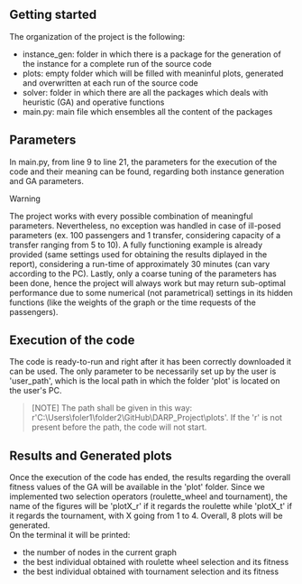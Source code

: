 ## Getting started
The organization of the project is the following:
- instance_gen: folder in which there is a package for the generation of the instance for a complete run of the source code
- plots: empty folder which will be filled with meaninful plots, generated and overwritten at each run of the source code
- solver: folder in which there are all the packages which deals with heuristic (GA) and operative functions
- main.py: main file which ensembles all the content of the packages

## Parameters
In main.py, from line 9 to line 21, the parameters for the execution of the code and their meaning can be found, regarding both instance generation and GA parameters.

> [!WARNING]
> The project works with every possible combination of meaningful parameters. Nevertheless, no exception was handled in case of ill-posed parameters (ex. 100 passengers and 1 transfer, considering capacity of a transfer ranging from 5 to 10).
> A fully functioning example is already provided (same settings used for obtaining the results diplayed in the report), considering a run-time of approximately 30 minutes (can vary according to the PC).
> Lastly, only a coarse tuning of the parameters has been done, hence the project will always work but may return sub-optimal performance due to some numerical (not parametrical) settings in its hidden functions (like the weights of the graph or the time requests of the passengers).

## Execution of the code
The code is ready-to-run and right after it has been correctly downloaded it can be used. The only parameter to be necessarily set up by the user is 'user_path', which is the local path in which the folder 'plot' is located on the user's PC. 

> [NOTE]
> The path shall be given in this way: r'C:\Users\foler1\folder2\GitHub\DARP_Project\plots'. If the 'r' is not present before the path, the code will not start.

## Results and Generated plots
Once the execution of the code has ended, the results regarding the overall fitness values of the GA will be available in the 'plot' folder. Since we implemented two selection operators (roulette_wheel and tournament), the name of the figures will be 'plotX_r' if it regards the roulette while 'plotX_t' if it regards the tournament, with X going from 1 to 4. Overall, 8 plots will be generated.\
On the terminal it will be printed:
- the number of nodes in the current graph
- the best individual obtained with roulette wheel selection and its fitness
- the best individual obtained with tournament selection and its fitness
